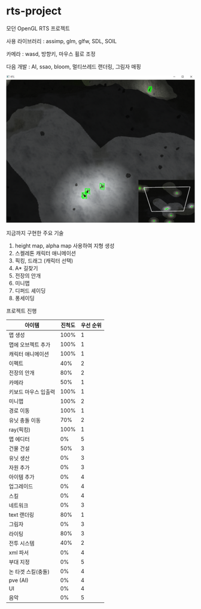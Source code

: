 # rts-project


모던 OpenGL RTS 프로젝트

사용 라이브러리 : assimp, glm, glfw, SDL, SOIL

카메라 : wasd, 방향키, 마우스 휠로 조정


다음 개발 : AI, ssao, bloom, 멀티쓰레드 랜더링, 그림자 매핑

![rtsimage](https://github.com/rlatkddn212/rts-project/blob/master/RTS.png)

지금까지 구현한 주요 기술
1. height map, alpha map 사용하여 지형 생성
2. 스켈레톤 캐릭터 애니메이션
3. 픽킹, 드래그 (캐릭터 선택)
4. A* 길찾기
5. 전장의 안개
6. 미니맵
7. 디퍼드 셰이딩
8. 퐁세이딩


프로젝트 진행

| 아이템               | 진척도 | 우선 순위 |
| -------------------- | ------ | --------- |
| 맵 생성              | 100%   | 1         |
| 맵에 오브젝트 추가   | 100%   | 1         |
| 캐릭터 애니메이션    | 100%   | 1         |
| 이펙트               | 40%     | 2         |
| 전장의 안개          | 80%     | 2         |
| 카메라               | 50%    | 1         |
| 키보드 마우스 입출력 | 100%   | 1         |
| 미니맵               | 100%     | 2         |
| 경로 이동            | 100%     | 1         |
| 유닛 충돌 이동       | 70%     | 2         |
| ray(픽킹)            | 100%   | 1         |
| 맵 에디터            | 0%     | 5         |
| 건물 건설            | 50%     | 3         |
| 유닛 생산            | 0%     | 3         |
| 자원 추가            | 0%     | 3         |
| 아이템 추가          | 0%     | 4         |
| 업그레이드           | 0%     | 4         |
| 스킬                 | 0%     | 4         |
| 네트워크             | 0%     | 3         |
| text 랜더링          | 80%    | 1         |
| 그림자               | 0%     | 3         |
| 라이팅               | 80%     | 3         |
| 전투 시스템          | 40%     | 2         |
| xml 파서             | 0%     | 4         |
| 부대 지정            | 0%     | 5         |
| 논 타겟 스킬(충돌)   | 0%     | 4         |
| pve (AI)             | 0%     | 4         |
| UI                   | 0%     | 4         |
| 음악                 | 0%     | 5         |



